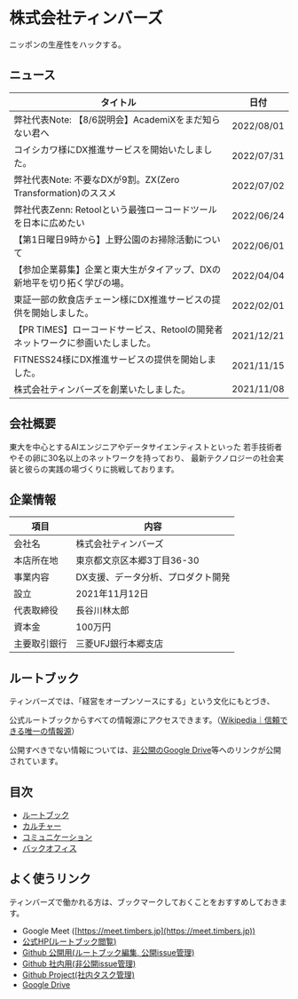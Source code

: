 # 株式会社ティンバーズ

ニッポンの生産性をハックする。

## ニュース
|タイトル |日付　|
|----------|----------|
| 弊社代表Note: 【8/6説明会】AcademiXをまだ知らない君へ |	2022/08/01 |
|コイシカワ様にDX推進サービスを開始いたしました。| 2022/07/31 |
|弊社代表Note: 不要なDXが9割。ZX(Zero Transformation)のススメ	|2022/07/02|
|弊社代表Zenn: Retoolという最強ローコードツールを日本に広めたい	|2022/06/24|
|【第1日曜日9時から】上野公園のお掃除活動について	|2022/06/01|
|【参加企業募集】企業と東大生がタイアップ、DXの新地平を切り拓く学びの場。	|2022/04/04|
|東証一部の飲食店チェーン様にDX推進サービスの提供を開始しました。	|2022/02/01|
|【PR TIMES】ローコードサービス、Retoolの開発者ネットワークに参画いたしました。	|2021/12/21|
|FITNESS24様にDX推進サービスの提供を開始しました。	|2021/11/15|
| 株式会社ティンバーズを創業いたしました。	|2021/11/08|

## 会社概要

東大を中心とするAIエンジニアやデータサイエンティストといった
若手技術者やその卵に30名以上のネットワークを持っており、
最新テクノロジーの社会実装と彼らの実践の場づくりに挑戦しております。

## 企業情報

|項目 |内容　|
|----------|----------|
| 会社名 | 株式会社ティンバーズ |
| 本店所在地 | 東京都文京区本郷3丁目36-30 | 
| 事業内容 | DX支援、データ分析、プロダクト開発 |
| 設立 | 2021年11月12日 |
| 代表取締役 | 長谷川林太郎 |
| 資本金 | 100万円 |
| 主要取引銀行 | 三菱UFJ銀行本郷支店 |


## ルートブック

ティンバーズでは、「経営をオープンソースにする」という文化にもとづき、

公式ルートブックからすべての情報源にアクセスできます。（[Wikipedia｜信頼できる唯一の情報源](https://ja.wikipedia.org/wiki/%E4%BF%A1%E9%A0%BC%E3%81%A7%E3%81%8D%E3%82%8B%E5%94%AF%E4%B8%80%E3%81%AE%E6%83%85%E5%A0%B1%E6%BA%90)）

公開すべきでない情報については、[非公開のGoogle Drive](https://drive.google.com/drive/folders/1MSYuoS8Jy3DKdBunYxgdxuuv2d7kHN_L?usp=sharing)等へのリンクが公開されています。

## 目次
* [ルートブック](/01-rootbook)
* [カルチャー](/02-culture)
* [コミュニケーション](/03-communication)
* [バックオフィス](/90-backoffice)

## よく使うリンク
ティンバーズで働かれる方は、ブックマークしておくことをおすすめしておきます。

* Google Meet ([https://meet.timbers.jp](https://meet.timbers.jp))
* [公式HP(ルートブック閲覧)](https://rootbook.timbers.jp)
* [Github 公開用(ルートブック編集, 公開issue管理)](https://github.com/timbers-jp/rootbook)
* [Github 社内用(非公開issue管理)](https://github.com/timbers-jp/internal)
* [Github Project(社内タスク管理)](https://github.com/orgs/timbers-jp/projects/1)
* [Google Drive](https://drive.google.com/drive/folders/1MSYuoS8Jy3DKdBunYxgdxuuv2d7kHN_L?usp=sharing)






